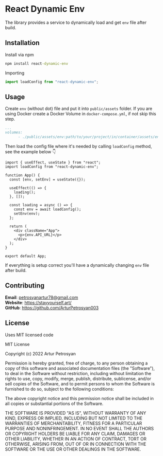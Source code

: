 # React Dynamic Env

The library provides a service to dynamically load and get `env` file after build. 

## Installation

Install via npm 

```cmd
npm install react-dynamic-env
```

Importing

```js
import loadConfig from "react-dynamic-env";
```

## Usage

Create `env` (without dot) file and put it into `public/assets` folder.
If you are using Docker create a Docker Volume in `docker-compose.yml`, if not skip this step.

```yml
...
volumes:
      - ./public/assets/env:path/to/your/project/in/container/assets/env
```

Then load the config file where it's needed by calling `loadConfig` method, see the example below :point_down:

```tsx
import { useEffect, useState } from "react";
import loadConfig from "react-dynamic-env";

function App() {
  const [env, setEnv] = useState({});

  useEffect(() => {
    loading();
  }, []);

  const loading = async () => {
    const env = await loadConfig();
    setEnv(env);
  };

  return (
    <div className="App">
      <p>{env.API_URL}</p>
    </div>
  );
}

export default App;
```

If everything is setup correct you'll have a dynamically changing `env` file after build.

## Contributing

**Email**: <petrosyanartur78@gmail.com> \
**Website**: <https://stayyourself.art/> \
**GitHub**: <https://github.com/ArturPetrosyan003>

## License

Uses MIT licensed code

MIT License

Copyright (c) 2022 Artur Petrosyan

Permission is hereby granted, free of charge, to any person obtaining a copy
of this software and associated documentation files (the "Software"), to deal
in the Software without restriction, including without limitation the rights
to use, copy, modify, merge, publish, distribute, sublicense, and/or sell
copies of the Software, and to permit persons to whom the Software is
furnished to do so, subject to the following conditions:

The above copyright notice and this permission notice shall be included in all
copies or substantial portions of the Software.

THE SOFTWARE IS PROVIDED "AS IS", WITHOUT WARRANTY OF ANY KIND, EXPRESS OR
IMPLIED, INCLUDING BUT NOT LIMITED TO THE WARRANTIES OF MERCHANTABILITY,
FITNESS FOR A PARTICULAR PURPOSE AND NONINFRINGEMENT. IN NO EVENT SHALL THE
AUTHORS OR COPYRIGHT HOLDERS BE LIABLE FOR ANY CLAIM, DAMAGES OR OTHER
LIABILITY, WHETHER IN AN ACTION OF CONTRACT, TORT OR OTHERWISE, ARISING FROM,
OUT OF OR IN CONNECTION WITH THE SOFTWARE OR THE USE OR OTHER DEALINGS IN THE
SOFTWARE.